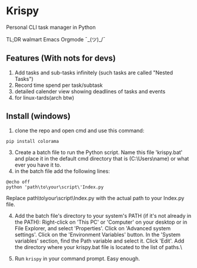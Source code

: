 # Krispy
Personal CLI task manager in Python

TL;DR walmart Emacs Orgmode ¯\_(ツ)_/¯
## Features (With nots for devs)
1. Add tasks and sub-tasks infinitely (such tasks are called "Nested Tasks")
2. Record time spend per task/subtask
3. detailed calender view showing deadlines of tasks and events
4. for linux-tards(arch btw)
## Install (windows)
1. clone the repo and open cmd and use this command:
```
pip install colorama
```
3. Create a batch file to run the Python script. Name this file 'krispy.bat' and place it in the default cmd directory that is (C:\Users\name) or what ever you have it to.
4. in the batch file add the following lines:
```
@echo off
python 'path\to\your\script\'Index.py
```
Replace path\to\your\script\Index.py with the actual path to your Index.py file.

4. Add the batch file's directory to your system's PATH (if it's not already in the PATH):
    Right-click on 'This PC' or 'Computer' on your desktop or in File Explorer, and select 'Properties'.
    Click on 'Advanced system settings'.
    Click on the 'Environment Variables' button.
    In the 'System variables' section, find the Path variable and select it. Click 'Edit'.
    Add the directory where your krispy.bat file is located to the list of paths.\

5. Run `krispy` in your command prompt.
Easy enough.

